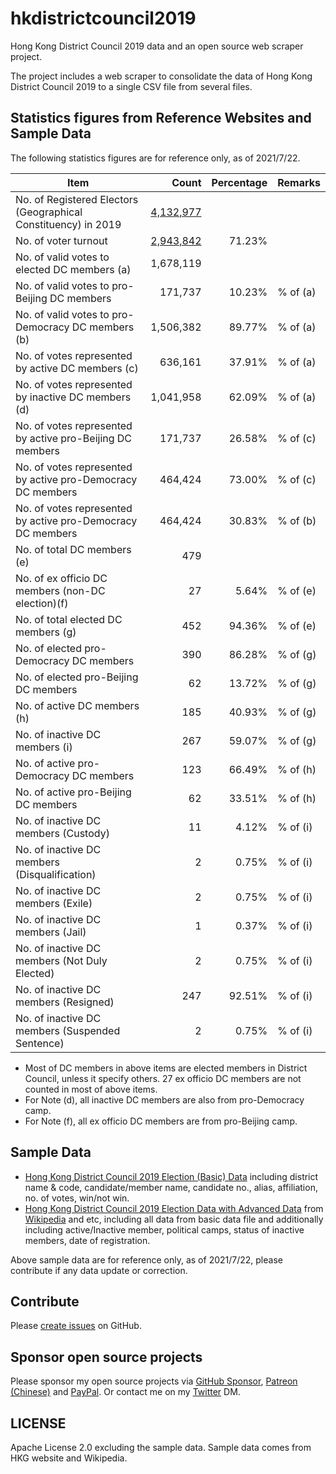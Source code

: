 # hkdistrictcouncil2019
Hong Kong District Council 2019 data and an open source web scraper project.

The project includes a web scraper to consolidate the data of Hong Kong District Council 2019 to a single CSV file from several files.

## Statistics figures from Reference Websites and Sample Data

The following statistics figures are for reference only, as of 2021/7/22.

|Item|Count|Percentage|Remarks|
|-|-:|-:|-|
|No. of Registered Electors (Geographical Constituency) in 2019|[4,132,977](https://www.voterregistration.gov.hk/eng/statistic20191.html)|||
|No. of voter turnout|[2,943,842](https://www.elections.gov.hk/dc2019/eng/turnout.html)|71.23%||
|No. of valid votes to elected DC members (a)|1,678,119|||
|No. of valid votes to pro-Beijing DC members|171,737|10.23%|% of (a)|
|No. of valid votes to pro-Democracy DC members (b)|1,506,382|89.77%|% of (a)|
|No. of votes represented by active DC members (c)|636,161|37.91%|% of (a)|
|No. of votes represented by inactive DC members (d)|1,041,958|62.09%|% of (a)|
|No. of votes represented by active pro-Beijing DC members|171,737|26.58%|% of (c)|
|No. of votes represented by active pro-Democracy DC members|464,424|73.00%|% of (c)|
|No. of votes represented by active pro-Democracy DC members|464,424|30.83%|% of (b)|
|No. of total DC members (e)|479|||
|No. of ex officio DC members (non-DC election)(f)|27|5.64%|% of (e)|
|No. of total elected DC members (g)|452|94.36%|% of (e)|
|No. of elected pro-Democracy DC members|390|86.28%|% of (g)|
|No. of elected pro-Beijing DC members|62|13.72%|% of (g)||
|No. of active DC members (h)|185|40.93%|% of (g)|
|No. of inactive DC members (i)|267|59.07%|% of (g)|
|No. of active pro-Democracy DC members|123|66.49%|% of (h)|
|No. of active pro-Beijing DC members|62|33.51%|% of (h)|
|No. of inactive DC members (Custody)|11|4.12%|% of (i)|
|No. of inactive DC members (Disqualification)|2|0.75%|% of (i)|
|No. of inactive DC members (Exile)|2|0.75%|% of (i)|
|No. of inactive DC members (Jail)|1|0.37%|% of (i)|
|No. of inactive DC members (Not Duly Elected)|2|0.75%|% of (i)|
|No. of inactive DC members (Resigned)|247|92.51%|% of (i)|
|No. of inactive DC members (Suspended Sentence)|2|0.75%|% of (i)|

* Most of DC members in above items are elected members in District Council, unless it specify others. 27 ex officio DC members are not counted in most of above items.
* For Note (d), all inactive DC members are also from pro-Democracy camp.
* For Note (f), all ex officio DC members are from pro-Beijing camp.

## Sample Data

* [Hong Kong District Council 2019 Election (Basic) Data](https://github.com/sammyfung/hkdistrictcouncil2019/blob/main/sample-data/hkdistrictcouncil2019-election-sorted.csv) including district name & code, candidate/member name, candidate no., alias, affiliation, no. of votes, win/not win.
* [Hong Kong District Council 2019 Election Data with Advanced Data](https://github.com/sammyfung/hkdistrictcouncil2019/blob/main/sample-data/hkdistrictcouncil2019-election-sorted-advance.csv) from [Wikipedia](https://zh.wikipedia.org/wiki/%E9%A6%99%E6%B8%AF%E5%8D%80%E8%AD%B0%E6%9C%83) and etc, including all data from basic data file and additionally including active/Inactive member, political camps, status of inactive members, date of registration.

Above sample data are for reference only, as of 2021/7/22, please contribute if any data update or correction.

## Contribute

Please [create issues](https://github.com/sammyfung/hkdistrictcouncil2019/issues) on GitHub.

## Sponsor open source projects

Please sponsor my open source projects via [GitHub Sponsor](https://github.com/sponsors/sammyfung), [Patreon (Chinese)](https://www.patreon.com/sammyfung) and [PayPal](https://sammy.hk/paypal/). Or contact me on my [Twitter](https://twitter.com/sammyfung) DM.

## LICENSE

Apache License 2.0 excluding the sample data. Sample data comes from HKG website and Wikipedia.

